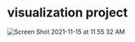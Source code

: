 # visualization project

![Screen Shot 2021-11-15 at 11 55 32 AM](https://user-images.githubusercontent.com/44347235/141822190-c5b40ddc-8917-49d1-8ee1-334a59901a01.png)
